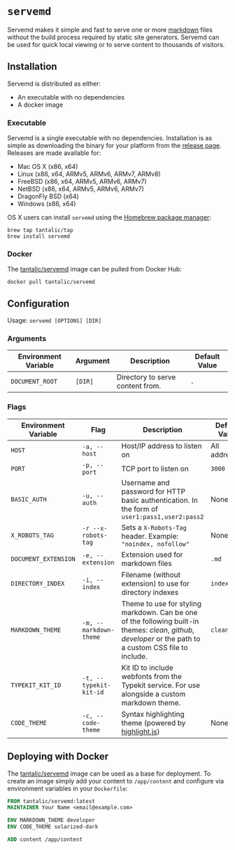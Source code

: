 # `servemd`

Servemd makes it simple and fast to serve one or more [markdown][markdown] files without the build process required by static site generators. Servemd can be used for quick local viewing or to serve content to thousands of visitors.

## Installation

Servemd is distributed as either:

- An executable with no dependencies
- A docker image

### Executable

Servemd is a single executable with no dependencies. Installation is as simple as downloading the binary for your platform from the [release page][release]. Releases are made available for:

- Mac OS X (x86, x64)
- Linux (x86, x64, ARMv5, ARMv6, ARMv7, ARMv8)
- FreeBSD (x86, x64, ARMv5, ARMv6, ARMv7)
- NetBSD (x86, x64, ARMv5, ARMv6, ARMv7)
- DragonFly BSD (x64)
- Windows (x86, x64)

OS X users can install `servemd` using the [Homebrew package manager][homebrew]:

```shell
brew tap tantalic/tap
brew install servemd
```

### Docker

The [tantalic/servemd][dockerhub] image can be pulled from Docker Hub:

```shell
docker pull tantalic/servemd
```

## Configuration

Usage: `servemd [OPTIONS] [DIR]`

### Arguments

| Environment Variable | Argument |           Description            | Default Value |
|----------------------|----------|----------------------------------|---------------|
| `DOCUMENT_ROOT`      | `[DIR]`  | Directory to serve content from. | `.`           |

### Flags

| Environment Variable |          Flag          |                                          Description                                          | Default Value |
|----------------------|------------------------|-----------------------------------------------------------------------------------------------|---------------|
| `HOST`               | `-a, --host`           | Host/IP address to listen on                                                                  | All addresses |
| `PORT`               | `-p, --port`           | TCP port to listen on                                                                         | `3000`        |
| `BASIC_AUTH`         | `-u, --auth`           | Username and password for HTTP basic authentication. In the form of `user1:pass1,user2:pass2` | None          |
| `X_ROBOTS_TAG`       | `-r --x-robots-tag`    | Sets a `X-Robots-Tag` header. Example: `"noindex, nofollow"`                                  | None          |
| `DOCUMENT_EXTENSION` | `-e, --extension`      | Extension used for markdown files                                                             | `.md`         |
| `DIRECTORY_INDEX`    | `-i, --index`          | Filename (without extension) to use for directory indexes                                     | `index`       |
| `MARKDOWN_THEME`     | `-m, --markdown-theme` | Theme to use for styling markdown. Can be one of the following built-in themes: *clean*, *github*, *developer* or the path to a custom CSS file to include. | `clean`       |
| `TYPEKIT_KIT_ID`     | `-t, --typekit-kit-id` | Kit ID to include webfonts from the Typekit service. For use alongside a custom markdown theme.               |
| `CODE_THEME`         | `-c, --code-theme`     | Syntax highlighting theme (powered by [highlight.js][highlightjs])                            | None          |


## Deploying with Docker 

The [tantalic/servemd][dockerhub] image can be used as a base for deployment. To create an image simply add your content to `/app/content` and configure via environment variables in your `Dockerfile`:

```Dockerfile
FROM tantalic/servemd:latest
MAINTAINER Your Name <email@example.com>

ENV MARKDOWN_THEME developer
ENV CODE_THEME solarized-dark

ADD content /app/content
```


[markdown]: https://daringfireball.net/projects/markdown/syntax
[release]: https://github.com/tantalic/servemd/releases/latest
[homebrew]: http://brew.sh
[highlightjs]: http://highlightjs.org
[dockerhub]: https://hub.docker.com/r/tantalic/servemd/


